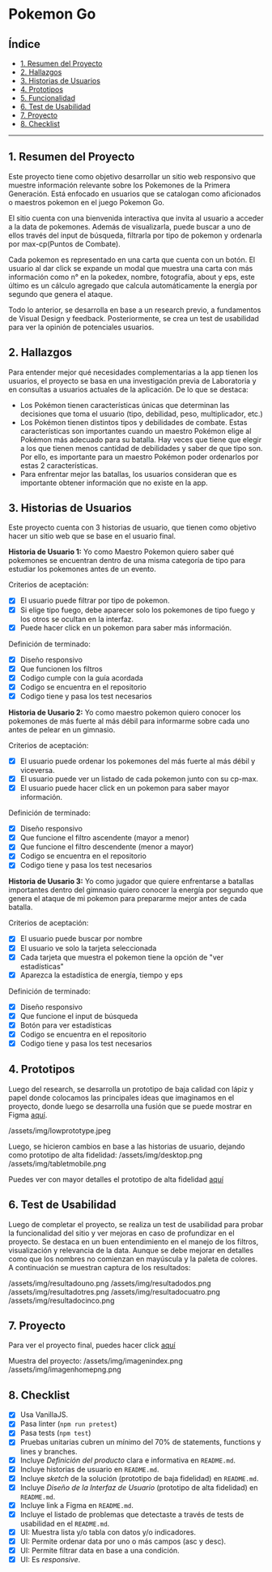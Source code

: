 # Pokemon Go

## Índice

* [1. Resumen del Proyecto](#1-resumen-del-proyecto)
* [2. Hallazgos](#2-hallazgos)
* [3. Historias de Usuarios](#3-historias-de-usuarios)
* [4. Prototipos](#4-prototipos)
* [5. Funcionalidad](#5-funcionalidad)
* [6. Test de Usabilidad](#6-test-de-usabilidad)
* [7. Proyecto](#7-proyecto)
* [8. Checklist](#8-checklist)

***

## 1. Resumen del Proyecto

Este proyecto tiene como objetivo desarrollar un sitio web responsivo que muestre información relevante sobre los Pokemones de la Primera Generación. Está enfocado en usuarios que se catalogan como aficionados o maestros pokemon en el juego Pokemon Go. 

El sitio cuenta con una bienvenida interactiva que invita al usuario a acceder a la data de pokemones. Además de visualizarla, puede buscar a uno de ellos través del input de búsqueda, filtrarla por tipo de pokemon y ordenarla por max-cp(Puntos de Combate). 

Cada pokemon es representado en una carta que cuenta con un botón. El usuario al dar click se expande un modal que muestra una carta con más información como n° en la pokedex, nombre, fotografía, about y eps, este último es un cálculo agregado que calcula automáticamente la energía por segundo que genera el ataque. 

Todo lo anterior, se desarrolla en base a un research previo, a fundamentos de Visual Design y feedback. Posteriormente, se crea un test de usabilidad para ver la opinión de potenciales usuarios.    

## 2. Hallazgos

Para entender mejor qué necesidades complementarias a la app tienen los
usuarios, el proyecto se basa en una investigación previa de Laboratoria y en consultas a usuarios actuales de la aplicación. De lo que se destaca:  

- Los Pokémon tienen características únicas que determinan las decisiones que
  toma el usuario (tipo, debilidad, peso, multiplicador, etc.)
- Los Pokémon tienen distintos tipos y debilidades de combate. Estas
  características son importantes cuando un maestro Pokémon elige al Pokémon
  más adecuado para su batalla. Hay veces que tiene que elegir a los que
  tienen menos cantidad de debilidades y saber de que tipo son. Por ello, es
  importante para un maestro Pokémon poder ordenarlos por estas 2
  características.
- Para enfrentar mejor las batallas, los usuarios consideran que es importante obtener información que no existe en la app. 


## 3. Historias de Usuarios

Este proyecto cuenta con 3 historias de usuario, que tienen como objetivo hacer un sitio web que se base en el usuario final.

**Historia de Usuario 1:**
  Yo como Maestro Pokemon quiero saber qué pokemones se encuentran dentro de una misma categoría de tipo para estudiar los pokemones antes de un evento. 

  Criterios de aceptación: 
  * [x] El usuario puede filtrar por tipo de pokemon.
  * [x] Si elige tipo fuego, debe aparecer solo los pokemones de tipo fuego y los otros se ocultan en la interfaz.
  * [x] Puede hacer click en un pokemon para saber más información. 

  Definición de terminado:
  * [x] Diseño responsivo
  * [x] Que funcionen los filtros
  * [x] Codigo cumple con la guía acordada
  * [x] Codigo se encuentra en el repositorio
  * [x] Codigo tiene y pasa los test necesarios

**Historia de Uusario 2:**
  Yo como maestro pokemon quiero conocer los pokemones de más fuerte al más débil para informarme sobre cada uno antes de pelear en un gimnasio. 

  Criterios de aceptación:
  * [x] El usuario puede ordenar los pokemones del más fuerte al más débil y viceversa.
  * [x] El usuario puede ver un listado de cada pokemon junto con su cp-max.
  * [x] El usuario puede hacer click en un pokemon para saber mayor información.

  Definición de terminado:
  * [x] Diseño responsivo
  * [x] Que funcione el filtro ascendente (mayor a menor)
  * [x] Que funcione el filtro descendente (menor a mayor)
  * [x] Codigo se encuentra en el repositorio
  * [x] Codigo tiene y pasa los test necesarios

**Historia de Uusario 3:**
  Yo como jugador que quiere enfrentarse a batallas importantes dentro del gimnasio quiero conocer la energía por segundo que genera el ataque de mi pokemon para prepararme mejor antes de cada batalla. 

  Criterios de aceptación:
  * [x] El usuario puede buscar por nombre
  * [x] El usuario ve solo la tarjeta seleccionada 
  * [x] Cada tarjeta que muestra el pokemon tiene la opción de "ver estadísticas"
  * [x] Aparezca la estadística de energía, tiempo y eps

  Definición de terminado:
  * [x] Diseño responsivo
  * [x] Que funcione el input de búsqueda
  * [x] Botón para ver estadísticas
  * [x] Codigo se encuentra en el repositorio
  * [x] Codigo tiene y pasa los test necesarios

## 4. Prototipos
  
  Luego del research, se desarrolla un prototipo de baja calidad con lápiz y papel donde colocamos las principales ideas que imaginamos en el proyecto, donde luego se desarrolla una fusión que se puede mostrar en Figma [aquí](https://www.figma.com/file/UScyGw3XaBn2wp063kscqe/Low-Prototype-Data-Lovers?type=design&t=N144o8PrZEcKNQ2n-0).

  /assets/img/lowprototype.jpeg 

  Luego, se hicieron cambios en base a las historias de usuario, dejando como prototipo de alta fidelidad:
  /assets/img/desktop.png
  /assets/img/tabletmobile.png

  Puedes ver con mayor detalles el prototipo de alta fidelidad [aquí](https://www.figma.com/file/jOcDABLVVvg3UWZtTKaPDb/High-Prototype-Data-Lovers?type=design&node-id=0-1&t=Oh4NP6cl3LUJdkOz-0)

## 6. Test de Usabilidad

  Luego de completar el proyecto, se realiza un test de usabilidad para probar la funcionalidad del sitio y ver mejoras en caso de profundizar en el proyecto. Se destaca en un buen entendimiento en el manejo de los filtros, visualización y relevancia de la data. Aunque se debe mejorar en detalles como que los nombres no comienzan en mayúscula y la paleta de colores. A continuación se muestran captura de los resultados:
  
  /assets/img/resultadouno.png
  /assets/img/resultadodos.png
  /assets/img/resultadotres.png
  /assets/img/resultadocuatro.png
  /assets/img/resultadocinco.png

## 7. Proyecto

  Para ver el proyecto final, puedes hacer click [aquí]()

  Muestra del proyecto:
  /assets/img/imagenindex.png
  /assets/img/imagenhomepng.png

## 8. Checklist

* [x] Usa VanillaJS.
* [x] Pasa linter (`npm run pretest`)
* [x] Pasa tests (`npm test`)
* [x] Pruebas unitarias cubren un mínimo del 70% de statements, functions y
  lines y branches.
* [x] Incluye _Definición del producto_ clara e informativa en `README.md`.
* [x] Incluye historias de usuario en `README.md`.
* [x] Incluye _sketch_ de la solución (prototipo de baja fidelidad) en
  `README.md`.
* [x] Incluye _Diseño de la Interfaz de Usuario_ (prototipo de alta fidelidad)
  en `README.md`.
* [x] Incluye link a Figma en `README.md`.
* [x] Incluye el listado de problemas que detectaste a través de tests de
  usabilidad en el `README.md`.
* [x] UI: Muestra lista y/o tabla con datos y/o indicadores.
* [x] UI: Permite ordenar data por uno o más campos (asc y desc).
* [x] UI: Permite filtrar data en base a una condición.
* [x] UI: Es _responsive_.
